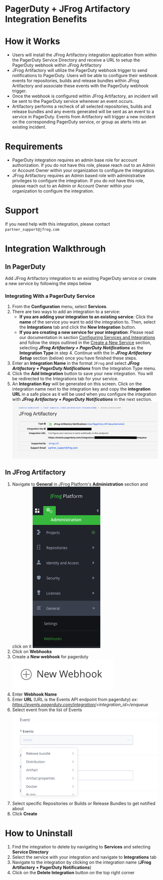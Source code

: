 # PagerDuty + JFrog Artifactory Integration Benefits


# How it Works
* Users will install the JFrog Artifactory integration application from within the PagerDuty Service Directory and receive a URL to setup the PagerDuty webhook within JFrog Artifactory
* JFrog Artifactory will utilize the PagerDuty webhook trigger to send notifications to PagerDuty.  Users will be able to configure their webhook events for repositories, builds and release bundles within JFrog Artifactory and associate these events with the PagerDuty webhook trigger. 
* Once the webhook is configured within JFrog Artifactory, an incident will be sent to the PagerDuty service whenever an event occurs.
* Artifactory performs a recheck of all selected repositories, builds and release bundles and any events generated will be sent as an event to a service in PagerDuty. Events from Artifactory will trigger a new incident on the corresponding PagerDuty service, or group as alerts into an existing incident.

# Requirements
* PagerDuty integration requires an admin base role for account authorization. If you do not have this role, please reach out to an Admin or Account Owner within your organization to configure the integration.
* JFrog Artifactory requires an Admin based role with administrative privileges to configure the integration.  If you do not have this role, please reach out to an Admin or Account Owner within your organization to configure the integration.

# Support
If you need help with this integration, please contact `partner_support@jfrog.com`

# Integration Walkthrough
## In PagerDuty
Add JFrog Artifactory integration to an existing PagerDuty service or create a new service by following the steps below

### Integrating With a PagerDuty Service
1. From the **Configuration** menu, select **Services**.
2. There are two ways to add an integration to a service:
   * **If you are adding your integration to an existing service**: Click the **name** of the service you want to add the integration to. Then, select the **Integrations** tab and click the **New Integration** button.
   * **If you are creating a new service for your integration**: Please read our documentation in section [Configuring Services and Integrations](https://support.pagerduty.com/docs/services-and-integrations#section-configuring-services-and-integrations) and follow the steps outlined in the [Create a New Service](https://support.pagerduty.com/docs/services-and-integrations#section-create-a-new-service) section, selecting ***JFrog Artifactory + PagerDuty Notifications*** as the **Integration Type** in step 4. Continue with the In  ***JFrog Artifactory Setup***  section (below) once you have finished these steps.
3. Enter an **Integration Name** in the format `JFrog` and select  ***JFrog Artifactory + PagerDuty Notifications***  from the Integration Type menu.
4. Click the **Add Integration** button to save your new integration. You will be redirected to the Integrations tab for your service.
5. An **Integration Key** will be generated on this screen. Click on the integration name next to the integration key and copy the **integration URL** in a safe place as it will be used when you configure the integration with  ***JFrog Artifactory + PagerDuty Notifications***  in the next section.
![integrations](images/integration.png)

## In JFrog Artifactory
1. Navigate to **General** in JFrog Platform's **Administration** section and click on it
![step1](images/step1.png)
2. Click on **Webhooks**
3. Create a **New webhook** for pagerduty
![new webhook](images/new_webhook.png)
4. Enter **Webhook Name**
5. Enter **URL** (URL is the Events API endpoint from pagerduty) _ex: https://events.pagerduty.com/integration/<integration_id>/enqueue_
6. Select event from the list of Events
![event_selection](images/event_selection.png)
7. Select specific Repositories or Builds or Release Bundles to get notified about
8. Click **Create**

# How to Uninstall
1. Find the integration to delete by navigating to **Services** and selecting **Service Directory**
2. Select the service with your integration and navigate to **Integrations** tab
3. Navigate to the integration by clicking on the integration name (**JFrog Artifactory + PagerDuty Notifications**)
4. Click on the **Delete Integration** button on the top right corner